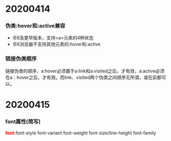 # 20200414
### 伪类:hover和:active兼容
- IE6及更早版本，支持\<a>元素的4种状态
- IE6浏览器不支持其他元素的:hover和:active
### 链接伪类顺序
链接伪类的顺序，a:hover必须置于a:link和a:visited之后，才有效，a:active必须在a：hover之后，才有效。而link、visited两个伪类之间顺序无所谓，谁在前都可以。

# 20200415
### font属性(简写)
<font color='red'><strong>font:</strong></font>font-style font-variant font-weight font-size/line-height font-family